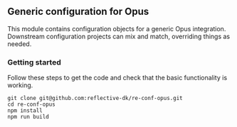 ## Generic configuration for Opus ##

This module contains configuration objects for a generic Opus
integration. Downstream configuration projects can mix and match, overriding
things as needed.

### Getting started ###

Follow these steps to get the code and check that the basic functionality is
working.

```
git clone git@github.com:reflective-dk/re-conf-opus.git
cd re-conf-opus
npm install
npm run build
```
